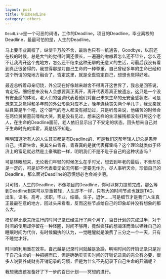 ```yaml
---
layout: post
title: 毕业DeadLine
category: others
---
```


`DeadLine`是一个可恶的词语，工作的Deadline，项目的Deadline，毕业离校的Deadline，最最可怕的是，人生的Deadline。

马上要毕业离校了，纵使千万般不舍，最后也只有一纸通告，Goodbye，以前还在校的时候，总是大气的觉得时间还很长，一遍遍的嗷嗷着怎么还不毕业，怎么还不让我离开这个鬼地方，怎么还不结束这种无聊的无意义的生活，可最后我没有看到真正很舍得的，我觉得那是对自己生命的一种尊重，自己曾经多年的生命已经和这个所谓的鬼地方融合了，否定这里，就是全盘否定自己，想想也觉得好难。

最近总听着母亲叨饶，外公现在好像越来越舍不得离开这世界了，我总是回答说，肯定呀。细细想来没有人会想要真正离开，离开代表着真正被遗忘，这只是一个没有安全感的体现，老人们的强调代表着他们对自己未来生命的无安全感状态，可是想来又总觉得和多年前的外公形象对应不上，晚年连续丧失两个半儿子，我父亲就姑且算是半个吧，这个硬气的老人都没有撼动过，只是听母亲说，他痛苦的时候会在两位舅舅墓前嚎啕大哭，我是没有见过，想来这样的生活摧残都没有打垮这个老人，在生命的Deadline面前，老人依旧显示出了不安定的状态。回头想来自己对于生命时光的挥霍，真是恬不知耻。

明明知道所有人的人生其实都是有Deadline的，可是我们这帮年轻人却总是愚弄自己，挥霍生命，美其名曰青春，青春真的是就代表挥霍吗？这个理论就类似于经济上的富足就必然是土豪嘴脸一样，明明我们不是不耻于自己的这种状态吗？

可是转眼想来，无论我们年轻的时候怎么在乎时光，想去到年老的最后，不舍却总是一定的，可是却不代表着无论无何都一定要无作为，尽人事听天命，珍惜自己的Deadline，那么面对Deadline的恐慌想必也会减少吧。

只可惜，人生的Deadline，不像项目的Deadline，你可以努力提前完成，那么等到Deadline到来可以举重若轻，人生却不一样，只有大的时间节点也就是TAG，出生，读书，高考，求职，毕业，结婚，生子，退休……可是细节才是我们人生真正最最在意的地方，回过头来看看，反而这些节点给自己的印象却并没有想象的那么大。

模仿柳比歇夫所进行的时间记录已经进行了两个月了，百日计划的完成过半，对于时间的使用却停留在一种怪圈，时间不够用，竟然疯狂的想竭泽而渔以牺牲自己的睡眠时间为代价，有时候偏执的认为，一觉睡醒就是浪费了三分之一个一天，只有不睡觉才好。

时间的利用重在效率。自己越是记录时间就越是急躁，明明时间的开销记录只是对于自己生命的一种把握而已，但是确确实实实时间的开销记录真的完全有必要，很多人说要养成财务开销记录的习惯，但是为什么不先记录下自己生命的开销呢？

我想我应该准备好了下一步的百日计划——冥想的进行。